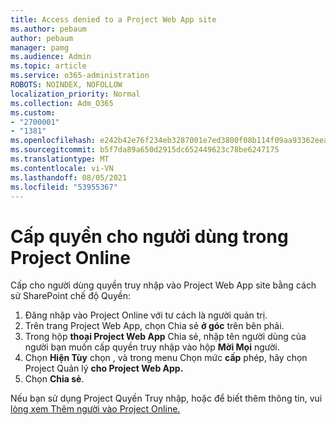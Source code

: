 ```yaml
---
title: Access denied to a Project Web App site
ms.author: pebaum
author: pebaum
manager: pamg
ms.audience: Admin
ms.topic: article
ms.service: o365-administration
ROBOTS: NOINDEX, NOFOLLOW
localization_priority: Normal
ms.collection: Adm_O365
ms.custom:
- "2700001"
- "1381"
ms.openlocfilehash: e242b42e76f234eb3287001e7ed3800f08b114f09aa93362eea215109ea7bac5
ms.sourcegitcommit: b5f7da89a650d2915dc652449623c78be6247175
ms.translationtype: MT
ms.contentlocale: vi-VN
ms.lasthandoff: 08/05/2021
ms.locfileid: "53955367"
---
```

# <a name="give-users-permissions-in-project-online"></a>Cấp quyền cho người dùng trong Project Online

Cấp cho người dùng quyền truy nhập vào Project Web App site bằng cách sử SharePoint chế độ Quyền:

1. Đăng nhập vào Project Online với tư cách là người quản trị.
2. Trên trang Project Web App, chọn Chia sẻ **ở góc** trên bên phải.
3. Trong hộp **thoại Project Web App** Chia sẻ, nhập tên người dùng của người bạn muốn cấp quyền truy nhập vào hộp **Mời Mọi** người.
4. Chọn **Hiện Tùy** chọn , và trong menu Chọn mức **cấp** phép, hãy chọn Project Quản lý **cho Project Web App.**
5. Chọn **Chia sẻ**.

Nếu bạn sử dụng Project Quyền Truy nhập, hoặc để biết thêm thông tin, vui [lòng xem Thêm người vào Project Online.](https://docs.microsoft.com/projectonline/step-2-add-people-to-project-online)
